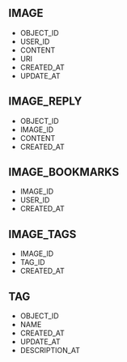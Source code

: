 
## IMAGE

- OBJECT_ID
- USER_ID
- CONTENT
- URI
- CREATED_AT
- UPDATE_AT

## IMAGE_REPLY

- OBJECT_ID
- IMAGE_ID
- CONTENT
- CREATED_AT

## IMAGE_BOOKMARKS

- IMAGE_ID
- USER_ID
- CREATED_AT

## IMAGE_TAGS

- IMAGE_ID
- TAG_ID
- CREATED_AT

## TAG

- OBJECT_ID
- NAME
- CREATED_AT
- UPDATE_AT
- DESCRIPTION_AT
